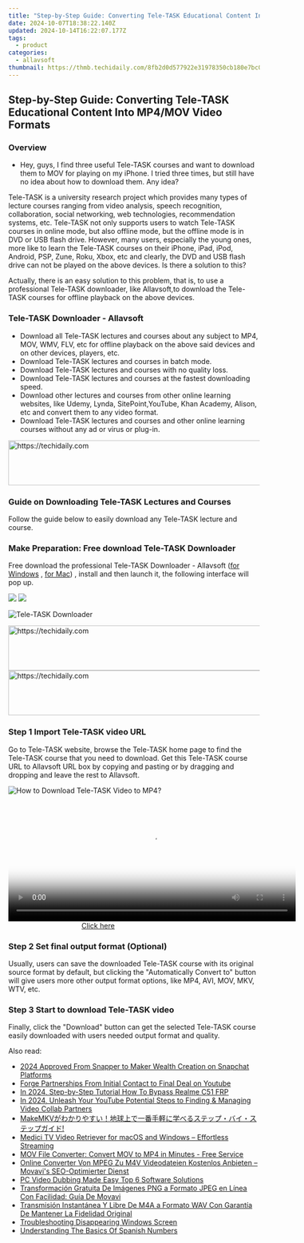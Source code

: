 ```yaml
---
title: "Step-by-Step Guide: Converting Tele-TASK Educational Content Into MP4/MOV Video Formats"
date: 2024-10-07T18:38:22.140Z
updated: 2024-10-14T16:22:07.177Z
tags:
  - product
categories:
  - allavsoft
thumbnail: https://thmb.techidaily.com/8fb2d0d577922e31978350cb180e7bc0e8d3ea4b5792db82388ad0c79872b3d3.jpg
---
```


## Step-by-Step Guide: Converting Tele-TASK Educational Content Into MP4/MOV Video Formats

### Overview

* Hey, guys, I find three useful Tele-TASK courses and want to download them to MOV for playing on my iPhone. I tried three times, but still have no idea about how to download them. Any idea?

Tele-TASK is a university research project which provides many types of lecture courses ranging from video analysis, speech recognition, collaboration, social networking, web technologies, recommendation systems, etc. Tele-TASK not only supports users to watch Tele-TASK courses in online mode, but also offline mode, but the offline mode is in DVD or USB flash drive. However, many users, especially the young ones, more like to learn the Tele-TASK courses on their iPhone, iPad, iPod, Android, PSP, Zune, Roku, Xbox, etc and clearly, the DVD and USB flash drive can not be played on the above devices. Is there a solution to this?

Actually, there is an easy solution to this problem, that is, to use a professional Tele-TASK downloader, like Allavsoft,to download the Tele-TASK courses for offline playback on the above devices.

### Tele-TASK Downloader - Allavsoft

* Download all Tele-TASK lectures and courses about any subject to MP4, MOV, WMV, FLV, etc for offline playback on the above said devices and on other devices, players, etc.
* Download Tele-TASK lectures and courses in batch mode.
* Download Tele-TASK lectures and courses with no quality loss.
* Download Tele-TASK lectures and courses at the fastest downloading speed.
* Download other lectures and courses from other online learning websites, like Udemy, Lynda, SitePoint,YouTube, Khan Academy, Alison, etc and convert them to any video format.
* Download Tele-TASK lectures and courses and other online learning courses without any ad or virus or plug-in.

<!-- affiliate ads begin -->
<a href="https://appsumo.8odi.net/c/5597632/2105864/7443" target="_top" id="2105864">
  <img src="//a.impactradius-go.com/display-ad/7443-2105864" border="0" alt="https://techidaily.com" width="728" height="90"/>
</a>
<img height="0" width="0" src="https://appsumo.8odi.net/i/5597632/2105864/7443" style="position:absolute;visibility:hidden;" border="0" />
<!-- affiliate ads end -->

### Guide on Downloading Tele-TASK Lectures and Courses

Follow the guide below to easily download any Tele-TASK lecture and course.

### Make Preparation: Free download Tele-TASK Downloader

Free download the professional Tele-TASK Downloader - Allavsoft ([for Windows](https://tools.techidaily.com/allavsoft/products/) , [for Mac](https://tools.techidaily.com/allavsoft/products/)) , install and then launch it, the following interface will pop up.

[![](https://www.allavsoft.com/how-to/../images/how-to/free-download-win.jpg)](https://tools.techidaily.com/allavsoft/products/) [![](https://www.allavsoft.com/how-to/../images/how-to/free-download-mac.jpg)](https://tools.techidaily.com/allavsoft/products/)

![Tele-TASK Downloader](https://www.allavsoft.com/how-to/../images/allavsoft/screen-shot-600.jpg)

<!-- affiliate ads begin -->
<a href="https://bluetties.sjv.io/c/5597632/2141687/17094" target="_top" id="2141687">
  <img src="//a.impactradius-go.com/display-ad/17094-2141687" border="0" alt="https://techidaily.com" width="728" height="90"/>
</a>
<img height="0" width="0" src="https://bluetties.sjv.io/i/5597632/2141687/17094" style="position:absolute;visibility:hidden;" border="0" />
<!-- affiliate ads end -->

<!-- affiliate ads begin -->
<a href="https://appsumo.8odi.net/c/5597632/2037334/7443" target="_top" id="2037334">
  <img src="//a.impactradius-go.com/display-ad/7443-2037334" border="0" alt="https://techidaily.com" width="728" height="90"/>
</a>
<img height="0" width="0" src="https://appsumo.8odi.net/i/5597632/2037334/7443" style="position:absolute;visibility:hidden;" border="0" />
<!-- affiliate ads end -->

### Step 1 Import Tele-TASK video URL

Go to Tele-TASK website, browse the Tele-TASK home page to find the Tele-TASK course that you need to download. Get this Tele-TASK course URL to Allavsoft URL box by copying and pasting or by dragging and dropping and leave the rest to Allavsoft.

![How to Download Tele-TASK Video to MP4?](https://www.allavsoft.com/how-to/../images/how-to/download-rtmp-video/download-rtmp-video.jpg)

<!-- affiliate ads begin -->
<span id="1982596">
					<video width="576" height="240" style="cursor:pointer"
           poster="//a.impactradius-go.com/display-clicktoplayimage/1982596.png"
           onclick="if(!this.playClicked){this.play();this.setAttribute('controls',true);this.playClicked=true;}">
	   <source src="//a.impactradius-go.com/display-ad/22993-1982596">
	   <img src="//a.impactradius-go.com/display-clicktoplayimage/1982596.png" style="border: none; height: 100%; width: 100%; object-fit: contain">
	</video>
	<div style="width:360px;text-align:center"><a href="javascript:window.open(decodeURIComponent('https%3A%2F%2Fhomestyler.sjv.io%2Fc%2F5597632%2F1982596%2F22993'), '_blank');void(0);">Click here</a></div>
</span>
<img height="0" width="0" src="https://imp.pxf.io/i/5597632/1982596/22993" style="position:absolute;visibility:hidden;" border="0" />
<!-- affiliate ads end -->

### Step 2 Set final output format (Optional)

Usually, users can save the downloaded Tele-TASK course with its original source format by default, but clicking the "Automatically Convert to" button will give users more other output format options, like MP4, AVI, MOV, MKV, WTV, etc.

### Step 3 Start to download Tele-TASK video

Finally, click the "Download" button can get the selected Tele-TASK course easily downloaded with users needed output format and quality.

<ins class="adsbygoogle"
     style="display:block"
     data-ad-format="autorelaxed"
     data-ad-client="ca-pub-7571918770474297"
     data-ad-slot="1223367746"></ins>

<ins class="adsbygoogle"
     style="display:block"
     data-ad-client="ca-pub-7571918770474297"
     data-ad-slot="8358498916"
     data-ad-format="auto"
     data-full-width-responsive="true"></ins>

<span class="atpl-alsoreadstyle">Also read:</span>
<div><ul>
<li><a href="https://snapchat-videos.techidaily.com/2024-approved-from-snapper-to-maker-wealth-creation-on-snapchat-platforms/"><u>2024 Approved From Snapper to Maker Wealth Creation on Snapchat Platforms</u></a></li>
<li><a href="https://extra-hints.techidaily.com/forge-partnerships-from-initial-contact-to-final-deal-on-youtube/"><u>Forge Partnerships From Initial Contact to Final Deal on Youtube</u></a></li>
<li><a href="https://bypass-frp.techidaily.com/in-2024-step-by-step-tutorial-how-to-bypass-realme-c51-frp-by-drfone-android/"><u>In 2024, Step-by-Step Tutorial How To Bypass Realme C51 FRP</u></a></li>
<li><a href="https://youtube-zero.techidaily.com/24-unleash-your-youtube-potential-steps-to-finding-and-managing-video-collab-partners/"><u>In 2024, Unleash Your YouTube Potential Steps to Finding & Managing Video Collab Partners</u></a></li>
<li><a href="https://some-approaches.techidaily.com/1724766476465-makemkv/"><u>MakeMKVがわかりやすい！地球上で一番手軽に学べるステップ・バイ・ステップガイド!</u></a></li>
<li><a href="https://win-awesome.techidaily.com/medici-tv-video-retriever-for-macos-and-windows-effortless-streaming/"><u>Medici TV Video Retriever for macOS and Windows – Effortless Streaming</u></a></li>
<li><a href="https://win-tricks.techidaily.com/mov-file-converter-convert-mov-to-mp4-in-minutes-free-service/"><u>MOV File Converter: Convert MOV to MP4 in Minutes - Free Service</u></a></li>
<li><a href="https://win-tricks.techidaily.com/online-converter-von-mpeg-zu-m4v-videodateien-kostenlos-anbieten-movavis-seo-optimierter-dienst/"><u>Online Converter Von MPEG Zu M4V Videodateien Kostenlos Anbieten – Movavi's SEO-Optimierter Dienst</u></a></li>
<li><a href="https://smart-video-creator.techidaily.com/pc-video-dubbing-made-easy-top-6-software-solutions/"><u>PC Video Dubbing Made Easy Top 6 Software Solutions</u></a></li>
<li><a href="https://win-tricks.techidaily.com/transformacion-gratuita-de-imagenes-png-a-formato-jpeg-en-linea-con-facilidad-guia-de-movavi/"><u>Transformación Gratuita De Imágenes PNG a Formato JPEG en Línea Con Facilidad: Guía De Movavi</u></a></li>
<li><a href="https://win-tricks.techidaily.com/transmision-instantanea-y-libre-de-m4a-a-formato-wav-con-garantia-de-mantener-la-fidelidad-original/"><u>Transmisión Instantánea Y Libre De M4A a Formato WAV Con Garantía De Mantener La Fidelidad Original</u></a></li>
<li><a href="https://windows11.techidaily.com/troubleshooting-disappearing-windows-screen/"><u>Troubleshooting Disappearing Windows Screen</u></a></li>
<li><a href="https://mondly-stories.techidaily.com/understanding-the-basics-of-spanish-numbers/"><u>Understanding The Basics Of Spanish Numbers</u></a></li>
</ul></div>

